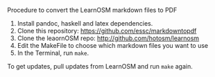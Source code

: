 Procedure to convert the LearnOSM markdown files to PDF

1. Install pandoc, haskell and latex dependencies.
2. Clone this repository: https://github.com/essc/markdowntopdf 
3. Clone the leaornOSM repo: http://github.com/hotosm/learnosm
4. Edit the MakeFile to choose which markdown files you want to use
5. In the Terminal, run `make`. 

To get updates, pull updates from LearnOSM and run `make` again. 